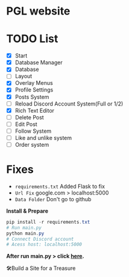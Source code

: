 # PGL website

# TODO List
- [x] Start
- [x] Database Manager
- [x] Database
- [ ] Layout
- [x] Overlay Menus
- [x] Profile Settings
- [x] Posts System
- [ ] Reload Discord Account System(Full or 1/2)
- [x] Rich Text Editor
- [ ] Delete Post
- [ ] Edit Post
- [ ] Follow System
- [ ] Like and unlike system
- [ ] Order system

# Fixes
- ``requirements.txt`` Added Flask to fix
- ``Url Fix`` google.com > localhost:5000
- ``Data Folder`` Don't go to github


**Install & Prepare**
```powershell
pip install -r requirements.txt
# Run main.py
python main.py
# Connect Discord account
# Acess host: localhost:5000
```

**After run main.py > click [here](https://localhost:5000).**

🛠Build a Site for a Treasure
